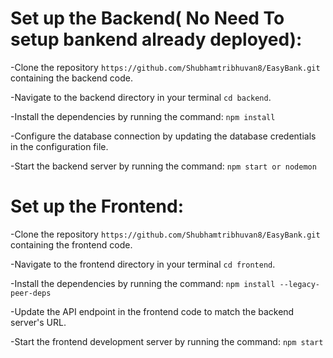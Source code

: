 # Set up the Backend( No Need To setup bankend already deployed):

-Clone the repository `https://github.com/Shubhamtribhuvan8/EasyBank.git` containing the backend code.

-Navigate to the backend directory in your terminal `cd backend`.

-Install the dependencies by running the command: `npm install`

-Configure the database connection by updating the database credentials in the configuration file.

-Start the backend server by running the command: `npm start or nodemon`


# Set up the Frontend:


-Clone the repository `https://github.com/Shubhamtribhuvan8/EasyBank.git` containing the frontend code.

-Navigate to the frontend directory in your terminal `cd frontend`.

-Install the dependencies by running the command: `npm install --legacy-peer-deps`

-Update the API endpoint in the frontend code to match the backend server's URL.

-Start the frontend development server by running the command: `npm start`
